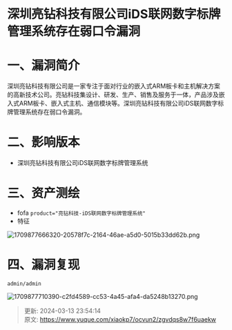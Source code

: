 # 深圳亮钻科技有限公司iDS联网数字标牌管理系统存在弱口令漏洞

# 一、漏洞简介
深圳亮钻科技有限公司是一家专注于面对行业的嵌入式ARM板卡和主机解决方案的高新技术公司。亮钻科技集设计、研发、生产、销售及服务于一体，产品涉及嵌入式ARM板卡、嵌入式主机、通信模块等。深圳亮钻科技有限公司iDS联网数字标牌管理系统存在弱口令漏洞。

# 二、影响版本
+ 深圳亮钻科技有限公司iDS联网数字标牌管理系统

# 三、资产测绘
+ fofa `product="亮钻科技-iDS联网数字标牌管理系统"`
+ 特征

![1709877666320-20578f7c-2164-46ae-a5d0-5015b33dd62b.png](./img/lacuycDSKiDmUgzN/1709877666320-20578f7c-2164-46ae-a5d0-5015b33dd62b-976768.png)

# 四、漏洞复现
```plain
admin/admin
```

![1709877710390-c2fd4589-cc53-4a45-afa4-da5248b13270.png](./img/lacuycDSKiDmUgzN/1709877710390-c2fd4589-cc53-4a45-afa4-da5248b13270-425325.png)



> 更新: 2024-03-13 23:54:14  
> 原文: <https://www.yuque.com/xiaokp7/ocvun2/zgvdqs8w7f6uaekw>